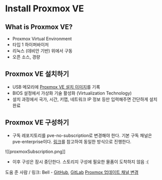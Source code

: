 # Install Proxmox VE

## What is Proxmox VE?

- Proxmox Virtual Environment
- 타입 1 하이퍼바이저
- 리눅스 (데비안 기반) 위에서 구동
- 오픈 소스, 경량

## Proxmox VE 설치하기

- USB 메모리에 [Proxmox VE 설치 이미지](https://www.proxmox.com/en/downloads)를 기록
- BIOS 설정에서 가상화 기술 활성화 (Virtualization Technology)
- 설치 과정에서 국가, 시간, 키맵, 네트워크 IP 정보 등만 입력해주면 간단하게 설치 완료

## Proxmox VE 구성하기

- 구독 레포지토리를 pve-no-subscription로 변경해야 한다.
기본 구독 채널은 pve-enterprise이다.
[링크](https://www.uname.in/61)를 참고하여 동일한 방식으로 진행한다.

![[proxmoxSubscription.png]]

- 이후 구성은 잠시 중단한다. 스토리지 구성에 필요한 물품이 도착하지 않음 :(

도움 준 사람 / 링크:
Bell - [GitHub](https://github.com/DragonString), [GitLab](https://gitlab.bellsoft.net/Bell)
[Proxmox 업데이트 채널 변경](https://www.uname.in/61)
